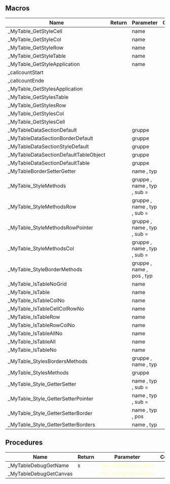 ## Macros

|Name|Return|Parameter|Comment|
| --- | --- | --- | --- |
|\_MyTable\_GetStyleCell||name||
|\_MyTable\_GetStyleCol||name||
|\_MyTable\_GetStyleRow||name||
|\_MyTable\_GetStyleTable||name||
|\_MyTable\_GetStyleApplication||name||
|\_callcountStart||||
|\_callcountEnde||||
|\_MyTable\_GetStylesApplication||||
|\_MyTable\_GetStylesTable||||
|\_MyTable\_GetStylesRow||||
|\_MyTable\_GetStylesCol||||
|\_MyTable\_GetStylesCell||||
|\_MyTableDataSectionDefault||gruppe||
|\_MyTableDataSectionBorderDefault||gruppe||
|\_MyTableDataSectionStyleDefault||gruppe||
|\_MyTableDataSectionDefaultTableObject||gruppe||
|\_MyTableDataSectionDefaultTable||gruppe||
|\_MyTableBorderSetterGetter||name , typ||
|\_MyTable\_StyleMethods||gruppe , name , typ , sub = ||
|\_MyTable\_StyleMethodsRow||gruppe , name , typ , sub = ||
|\_MyTable\_StyleMethodsRowPointer||gruppe , name , typ , sub = ||
|\_MyTable\_StyleMethodsCol||gruppe , name , typ , sub = ||
|\_MyTable\_StyleBorderMethods||gruppe , name , pos , typ||
|\_MyTable\_IsTableNoGrid||name||
|\_MyTable\_IsTable||name||
|\_MyTable\_IsTableColNo||name||
|\_MyTable\_IsTableCellColRowNo||name||
|\_MyTable\_IsTableRow||name||
|\_MyTable\_IsTableRowColNo||name||
|\_MyTable\_IsTableAllNo||name||
|\_MyTable\_IsTableAll||name||
|\_MyTable\_IsTableNo||name||
|\_MyTable\_StylesBordersMethods||gruppe , name , typ||
|\_MyTable\_StylesMethods||gruppe||
|\_MyTable\_Style\_GetterSetter||name , typ , sub = ||
|\_MyTable\_Style\_GetterSetterPointer||name , typ , sub = ||
|\_MyTable\_Style\_GetterSetterBorder||name , typ , pos||
|\_MyTable\_Style\_GetterSetterBorders||name , typ||


## Procedures

|Name|Return|Parameter|Comment|
| --- | --- | --- | --- |
|\_MyTableDebugGetName|s|<span style="color:#FFFFAA">*this.strMyTableVTable</span>||
|\_MyTableDebugGetCanvas||<span style="color:#FFFFAA">*this.strMyTableVTable</span>||


